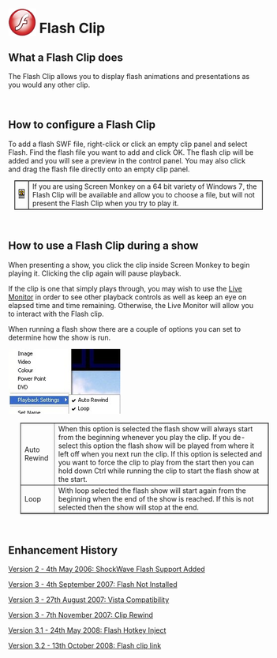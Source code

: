<h1><img src="../../images/FlashIcon.png" alt="" style="border: none; margin-left: 0px; 
		 margin-right: 0px; margin-top: 0px; margin-bottom: -6px;" border="0"> 
 Flash Clip</h1>
<h2>What a Flash Clip does</h2>
<p>The Flash Clip allows you to display flash animations and presentations 
 as you would any other clip.</p>
<p>&#160;</p>
<h2>How to configure a Flash Clip</h2>
<p>To add a flash SWF file, right-click or click an empty clip panel and 
 select <span class="hcp2">Flash</span>. Find the flash file 
 you want to add and click <span class="hcp2">OK</span>. 
 The flash clip will be added and you will see a preview in the control 
 panel. You may also click and drag the flash file directly onto an empty 
 clip panel.</p>
<table style="margin-left: 12px; border-collapse: separate; border-collapse: separate;" 
		 cellspacing="0" border="1">
	<col>
	<col>
	<tr>
		<td><img src="../../images/Noteimage.png" alt="" style="border: none;" border="0"></td>
		<td>If you are using Screen Monkey on a&#160;64 bit variety of 
		 Windows 7, the Flash Clip will be available and allow you to choose 
		 a file, but will not present the Flash Clip when you try to play 
		 it.</td>
	</tr>
</table>
<p>&#160;</p>
<h2>How to use a Flash Clip during a show</h2>
<p>When presenting a show, you click the clip inside Screen Monkey to begin 
 playing it. Clicking the clip again will pause playback. </p>
<p>If the clip is one that simply plays through, you may wish to use the 
 <a href="../../tutorials/WorkingWithShows/LiveMonitor.md">Live Monitor</a> 
 in order to see other playback controls as well as keep an eye on elapsed 
 time and time remaining. Otherwise, the Live Monitor will allow you to 
 interact with the Flash clip.</p>
<p class="rvps3">When running a flash show there are a couple of options 
 you can set to determine how the show is run.</p>
<p class="hcp3"><img alt="" src="../../images/img_212.jpg" style="margin-top: 1px; 
									 margin-bottom: 1px; margin-left: 1px; 
									 margin-right: 1px;" border="0"></p>
<table style="margin-left: 24px;" cellspacing="0" border="1">
	<col>
	<col>
	<tr>
		<td class="hcp4"><span class="hcp2">Auto 
		 Rewind</span></td>
		<td class="hcp4">When this option is selected the 
		 flash show will always start from the beginning whenever you play 
		 the clip. If you de-select this option the flash show will be 
		 played from where it left off when you next run the clip. If this 
		 option is selected and you want to force the clip to play from 
		 the start then you can hold down <span class="hcp2">Ctrl</span> 
		 while running the clip to start the flash show at the start.</td>
	</tr>
	<tr>
		<td class="hcp4"><span class="hcp2">Loop</span></td>
		<td class="hcp4">With loop selected the flash show 
		 will start again from the beginning when the end of the show is 
		 reached. If this is not selected then the show will stop at the 
		 end.</td>
	</tr>
</table>
<p class="hcp3">&#160;</p>
<h2 class="rvps3">Enhancement History</h2>
<p><a href="../../releases/Version_2.md#SWFSupport">Version 2 - 4th May 
 2006: ShockWave Flash Support Added</a></p>
<p><a href="../../releases/Version_3.md#FlashNotInstalled">Version 3 
 - 4th September 2007: Flash Not Installed</a></p>
<p><a href="../../releases/Version_3.md#VistaCompatibility">Version 3 
 - 27th August 2007: Vista Compatibility</a></p>
<p><a href="../../releases/Version_3.md#ClipRewind">Version 3 - 7th November 
 2007: Clip Rewind</a></p>
<p><a href="../../releases/Version_3_1.md#Flash_Hotkey_Inject">Version 
 3.1 - 24th May 2008: Flash Hotkey Inject</a></p>
<p><a href="../../releases/Version_3_2.md#FlashClipLink">Version 3.2 
 - 13th October 2008: Flash clip link</a></p>
